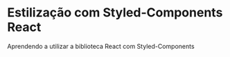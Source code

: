 # Estilização com Styled-Components React
Aprendendo a utilizar a biblioteca React com Styled-Components
